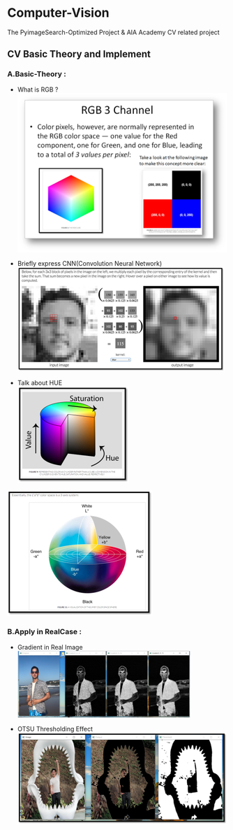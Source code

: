 # Computer-Vision

The PyimageSearch-Optimized Project & AIA Academy CV related project

## CV Basic Theory and Implement


### A.Basic-Theory : 

-  What is RGB ? <br>
![image](Result_Image/chp_1_2_RGB.png)<br>

- Briefly express CNN(Convolution Neural Network)<br>
![image](Result_Image/chp_1_5_RealExampleInConvolution.png)<br>

- Talk about HUE<br>
![image](Result_Image/chp_1_8_HUE.png)<br>

![image](Result_Image/chp_1_8_WhatIsLAB.png)<br>


### B.Apply in RealCase :

- Gradient in Real Image<br>
![image](Result_Image/chp_1_6_Gradient2.png)<br>

- OTSU Thresholding Effect<br>
![image](Result_Image/chp_1_9_1_OTSU_Thresholding.png)<br>
